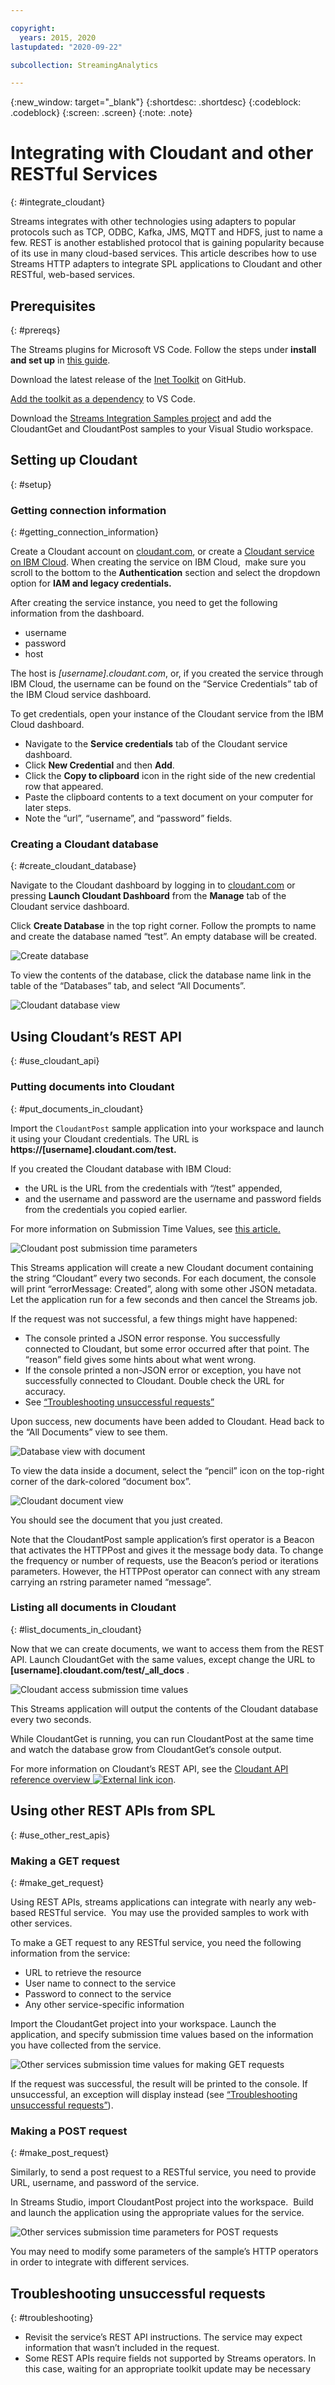 ```yaml
---

copyright:
  years: 2015, 2020
lastupdated: "2020-09-22"

subcollection: StreamingAnalytics

---
```


<!-- Attribute definitions -->
{:new_window: target="_blank"}
{:shortdesc: .shortdesc}
{:codeblock: .codeblock}
{:screen: .screen}
{:note: .note}

# Integrating with Cloudant and other RESTful Services
{: #integrate_cloudant}

Streams integrates with other technologies using adapters to popular protocols such as TCP, ODBC, Kafka, JMS, MQTT and HDFS, just to name a few. REST is another established protocol that is gaining popularity because of its use in many cloud-based services. This article describes how to use Streams HTTP adapters to integrate SPL applications to Cloudant and other RESTful, web-based services.


## Prerequisites
{: #prereqs}

The Streams plugins for Microsoft VS Code. Follow the steps under **install and set up** in [this guide](http://ibmstreams.github.io/streamsx.documentation/docs/spl/quick-start/qs-1b/).

Download the latest release of the [Inet Toolkit](https://github.com/IBMStreams/streamsx.inet) on GitHub.

[Add the toolkit as a dependency](https://ibmstreams.github.io/streamsx.documentation/docs/spl/quick-start/qs-3/#how-do-i-add-a-toolkit-as-a-dependency) to VS Code.

Download the [Streams Integration Samples project](https://ibm.biz/StreamsIntegrationSamples) and add the CloudantGet and CloudantPost samples to your Visual Studio workspace.

## Setting up Cloudant
{: #setup}

### Getting connection information
{: #getting_connection_information}

Create a Cloudant account on [cloudant.com](https://cloudant.com/), or create a [Cloudant service on IBM Cloud](https://cloud.ibm.com/catalog/services/cloudant). When creating the service on IBM Cloud,  make sure you scroll to the bottom to the **Authentication** section and select the dropdown option for **IAM and legacy credentials.**

After creating the service instance, you need to get the following information from the dashboard.

- username
- password
- host

The host is _[username].cloudant.com_, or, if you created the service through IBM Cloud, the username can be found on the “Service Credentials” tab of the IBM Cloud service dashboard.

To get credentials, open your instance of the Cloudant service from the IBM Cloud dashboard.

* Navigate to the **Service credentials** tab of the Cloudant service dashboard.  
* Click **New Credential** and then **Add**.  
* Click the **Copy to clipboard** icon in the right side of the new credential row that appeared.  
* Paste the clipboard contents to a text document on your computer for later steps.  
* Note the “url”, “username”, and “password” fields.

### Creating a Cloudant database
{: #create_cloudant_database}

Navigate to the Cloudant dashboard by logging in to [cloudant.com](http://cloudant.com/) or pressing **Launch Cloudant Dashboard** from the **Manage** tab of the Cloudant service dashboard.

Click **Create Database** in the top right corner. Follow the prompts to name and create the database named “test”. An empty database will be created.

![Create database](images/cloudant/Selection_893-1.png)

To view the contents of the database, click the database name link in the table of the “Databases” tab, and select “All Documents”.

![Cloudant database view](images/cloudant/cloudant-view-database.png)

## Using Cloudant’s REST API
{: #use_cloudant_api}

### Putting documents into Cloudant
{: #put_documents_in_cloudant}

Import the `CloudantPost` sample application into your workspace and launch it using your Cloudant credentials. The URL is **https://[username].cloudant.com/test.**

If you created the Cloudant database with IBM Cloud:

- the URL is the URL from the credentials with “/test” appended,
- and the username and password are the username and password fields from the credentials you copied earlier.

For more information on Submission Time Values, see [this article.](https://www.ibm.com/support/knowledgecenter/SSCRJU_4.3.0/com.ibm.streams.dev.doc/doc/submissionvalues.html)

![Cloudant post submission time parameters](images/cloudant/putting-documents-into-cloudant1.png)

This Streams application will create a new Cloudant document containing the string “Cloudant” every two seconds. For each document, the console will print “errorMessage: Created”, along with some other JSON metadata. Let the application run for a few seconds and then cancel the Streams job.

If the request was not successful, a few things might have happened:

- The console printed a JSON error response. You successfully connected to Cloudant, but some error occurred after that point. The “reason” field gives some hints about what went wrong.
- If the console printed a non-JSON error or exception, you have not successfully connected to Cloudant. Double check the URL for accuracy.
- See [“Troubleshooting unsuccessful requests”](/docs/StreamingAnalytics?topic=StreamingAnalytics-integrate_cloudant#troubleshooting)

Upon success, new documents have been added to Cloudant. Head back to the “All Documents” view to see them.

![Database view with document](images/cloudant/cloudant-view-filled-database.png)

To view the data inside a document, select the “pencil” icon on the top-right corner of the dark-colored “document box”.

![Cloudant document view](images/cloudant/cloudant-view-document.png)

You should see the document that you just created.

Note that the CloudantPost sample application’s first operator is a Beacon that activates the HTTPPost and gives it the message body data. To change the frequency or number of requests, use the Beacon’s period or iterations parameters. However, the HTTPPost operator can connect with any stream carrying an rstring parameter named “message”.

### Listing all documents in Cloudant
{: #list_documents_in_cloudant}

Now that we can create documents, we want to access them from the REST API. Launch CloudantGet with the same values, except change the URL to **[username].cloudant.com/test/_all_docs** .

![Cloudant access submission time values](images/cloudant/cloudant-access-submission-time-values.png)

This Streams application will output the contents of the Cloudant database every two seconds.

While CloudantGet is running, you can run CloudantPost at the same time and watch the database grow from CloudantGet’s console output.

For more information on Cloudant’s REST API, see the [Cloudant API reference overview ![External link icon](../../icons/launch-glyph.svg "External link icon")](/docs/Cloudant?topic=Cloudant-api-reference-overview).

## Using other REST APIs from SPL
{: #use_other_rest_apis}

### Making a GET request
{: #make_get_request}

Using REST APIs, streams applications can integrate with nearly any web-based RESTful service.  You may use the provided samples to work with other services.

To make a GET request to any RESTful service, you need the following information from the service:

- URL to retrieve the resource
- User name to connect to the service
- Password to connect to the service
- Any other service-specific information

Import the CloudantGet project into your workspace. Launch the application, and specify submission time values based on the information you have collected from the service.

![Other services submission time values for making GET requests](images/cloudant/other-services-rest-api-get.png)

If the request was successful, the result will be printed to the console. If unsuccessful, an exception will display instead (see [“Troubleshooting unsuccessful requests”](/docs/StreamingAnalytics?topic=StreamingAnalytics-integrate_cloudant#troubleshooting)).

### Making a POST request
{: #make_post_request}

Similarly, to send a post request to a RESTful service, you need to provide URL, username, and password of the service.

In Streams Studio, import CloudantPost project into the workspace.  Build and launch the application using the appropriate values for the service.

![Other services submission time parameters for POST requests](images/cloudant/other-services-rest-api-post.png)

You may need to modify some parameters of the sample’s HTTP operators in order to integrate with different services.

## Troubleshooting unsuccessful requests
{: #troubleshooting}

- Revisit the service’s REST API instructions. The service may expect information that wasn’t included in the request.
- Some REST APIs require fields not supported by Streams operators. In this case, waiting for an appropriate toolkit update may be necessary

